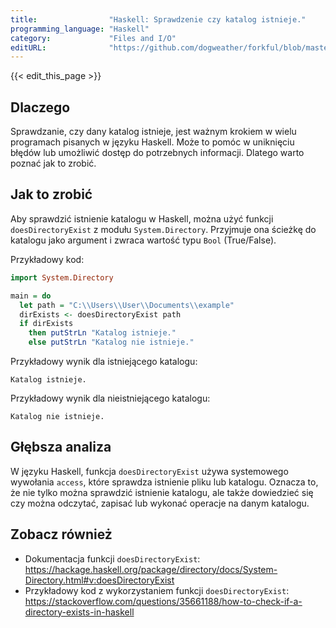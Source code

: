 ```yaml
---
title:                "Haskell: Sprawdzenie czy katalog istnieje."
programming_language: "Haskell"
category:             "Files and I/O"
editURL:              "https://github.com/dogweather/forkful/blob/master/content/pl/haskell/checking-if-a-directory-exists.md"
---
```


{{< edit_this_page >}}

## Dlaczego

Sprawdzanie, czy dany katalog istnieje, jest ważnym krokiem w wielu programach pisanych w języku Haskell. Może to pomóc w uniknięciu błędów lub umożliwić dostęp do potrzebnych informacji. Dlatego warto poznać jak to zrobić.

## Jak to zrobić

Aby sprawdzić istnienie katalogu w Haskell, można użyć funkcji `doesDirectoryExist` z modułu `System.Directory`. Przyjmuje ona ścieżkę do katalogu jako argument i zwraca wartość typu `Bool` (True/False).

Przykładowy kod:

```Haskell
import System.Directory

main = do
  let path = "C:\\Users\\User\\Documents\\example"
  dirExists <- doesDirectoryExist path
  if dirExists
    then putStrLn "Katalog istnieje."
    else putStrLn "Katalog nie istnieje."
```

Przykładowy wynik dla istniejącego katalogu:

```
Katalog istnieje.
```

Przykładowy wynik dla nieistniejącego katalogu:

```
Katalog nie istnieje.
```

## Głębsza analiza

W języku Haskell, funkcja `doesDirectoryExist` używa systemowego wywołania `access`, które sprawdza istnienie pliku lub katalogu. Oznacza to, że nie tylko można sprawdzić istnienie katalogu, ale także dowiedzieć się czy można odczytać, zapisać lub wykonać operacje na danym katalogu.

## Zobacz również

- Dokumentacja funkcji `doesDirectoryExist`: https://hackage.haskell.org/package/directory/docs/System-Directory.html#v:doesDirectoryExist
- Przykładowy kod z wykorzystaniem funkcji `doesDirectoryExist`: https://stackoverflow.com/questions/35661188/how-to-check-if-a-directory-exists-in-haskell